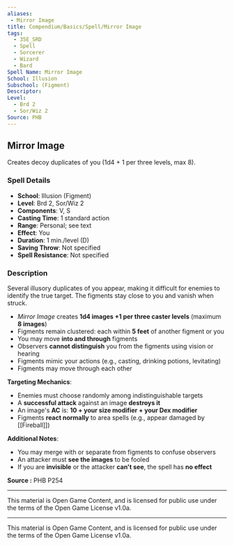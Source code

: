 ```yaml
---
aliases:
 - Mirror Image
title: Compendium/Basics/Spell/Mirror Image
tags:  
  - 35E_SRD  
  - Spell  
  - Sorcerer  
  - Wizard  
  - Bard  
Spell Name: Mirror Image
School: Illusion
Subschool: (Figment)
Descriptor: 
Level:  
  - Brd 2  
  - Sor/Wiz 2  
Source: PHB
---
```


## Mirror Image

Creates decoy duplicates of you (1d4 + 1 per three levels, max 8).

### Spell Details

- **School**: Illusion (Figment)  
- **Level**: Brd 2, Sor/Wiz 2  
- **Components**: V, S  
- **Casting Time**: 1 standard action  
- **Range**: Personal; see text  
- **Effect**: You  
- **Duration**: 1 min./level (D)  
- **Saving Throw**: Not specified  
- **Spell Resistance**: Not specified  

### Description

Several illusory duplicates of you appear, making it difficult for enemies to identify the true target. The figments stay close to you and vanish when struck.

- *Mirror Image* creates **1d4 images +1 per three caster levels** (maximum **8 images**)  
- Figments remain clustered: each within **5 feet** of another figment or you  
- You may move **into and through** figments  
- Observers **cannot distinguish** you from the figments using vision or hearing  
- Figments mimic your actions (e.g., casting, drinking potions, levitating)  
- Figments may move through each other

**Targeting Mechanics**:
- Enemies must choose randomly among indistinguishable targets  
- A **successful attack** against an image **destroys it**  
- An image's **AC** is: **10 + your size modifier + your Dex modifier**  
- Figments **react normally** to area spells (e.g., appear damaged by [[Fireball]])

**Additional Notes**:
- You may merge with or separate from figments to confuse observers  
- An attacker must **see the images** to be fooled  
- If you are **invisible** or the attacker **can't see**, the spell has **no effect**



**Source :** PHB P254

---

This material is Open Game Content, and is licensed for public use under  
the terms of the Open Game License v1.0a.

---

This material is Open Game Content, and is licensed for public use under the terms of the Open Game License v1.0a.
